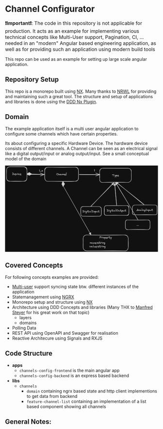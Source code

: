 # Channel Configurator

<font size=3>**❗Important❗**: The code in this repository is not applicable for production. It acts as an example for implementing various technical concepts like Multi-User support, Pagination, CI, ... needed in an "modern" Angular based engineering application, as well as for providing such an application using modern build tools</font>

This repo can be used as an example for setting up large scale angular application.

## Repository Setup

This repo is a monorepo built using [NX](https://nx.dev/). Many thanks to [NRWL](https://nx.app/company) for providing and maintaining such a great tool. The structure and setup of applications and libraries is done using the [DDD Nx Plugin](https://www.npmjs.com/package/@angular-architects/ddd).

## Domain

The example application itself is a multi user angular application to configure some channels which have certain properties.

Its about configuring a specific Hardware Device. The hardware device consists of different channels.
A Channel can be seen as an electrical signal like a digital output/input or analog output/input. See a small conceptual model of the domain

![Domain-Model](docs/domain-model.png)

## Covered Concepts

For following concepts examples are provided:

-   [Multi-user](docs/multi-user.md) support syncing state btw. different instances of the application
-   Statemanagement using [NGRX](https://ngrx.io/)
-   Monorepo setup and structure using [NX](https://nx.dev/)
-   Architecture using DDD Concepts and libraries (Many THX to [Manfred Steyer](https://github.com/manfredsteyer) for his great work on that topic)
    -   layers
    -   domains
-   Polling Data
-   REST API using OpenAPI and Swagger for realisation
-   Reactive Architecure using Signals and RXJS

## Code Structure

-   **apps**
    -   `channels-config-frontend` is the main angular app
    -   `channels-config-backend` is an express based backend
-   **libs**
    -   `channels`
        -   `domain` containing ngrx based state and http client implementions to get data from backend
        -   `feature-channel-list` containing an implementation of a list based component showing all channels

## General Notes:
